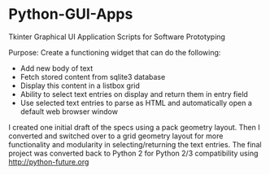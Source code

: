 # Python-GUI-Apps
Tkinter Graphical UI Application Scripts for Software Prototyping

Purpose: Create a functioning widget that can do the following:<br>
* Add new body of text<br>
* Fetch stored content from sqlite3 database<br>
* Display this content in a listbox grid<br>
* Ability to select text entries on display and return them in entry field<br>
* Use selected text entries to parse as HTML and automatically open a default web browser window<br>

I created one initial draft of the specs using a pack geometry layout. Then I converted and switched over to a grid geometry layout for more functionality and modularity in selecting/returning the text entries. The final project was converted back to Python 2 for Python 2/3 compatibility using http://python-future.org  

